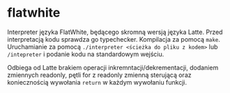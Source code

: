 # flatwhite
Interpreter języka FlatWhite, będącego skromną wersją języka Latte.
Przed interpretacją kodu sprawdza go typechecker.
Kompilacja za pomocą ```make```. 
Uruchamianie za pomocą ```./interpreter <ścieżka do pliku z kodem>``` lub ```/intepreter``` i podanie kodu na standardowym wejściu.

Odbiega od Latte brakiem operacji inkremntacji/dekrementacji, dodaniem zmiennych readonly, pętli for z readonly zmienną sterującą oraz koniecznością wywołania ```return``` w każdym wywołaniu funkcji.
